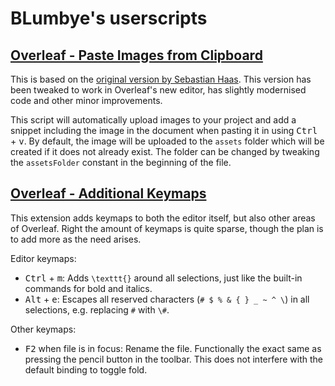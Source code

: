 # BLumbye's userscripts
## [Overleaf - Paste Images from Clipboard](https://github.com/BLumbye/overleaf-userscripts/raw/master/Overleaf-PasteImagesFromClipboard.user.js)
This is based on the [original version by Sebastian Haas](https://github.com/cmprmsd/Overleaf-Image-Helper). This version has been tweaked to work in Overleaf's new editor, has slightly modernised code and other minor improvements.

This script will automatically upload images to your project and add a snippet including the image in the document when pasting it in using <kbd>Ctrl</kbd> + <kbd>v</kbd>. By default, the image will be uploaded to the `assets` folder which will be created if it does not already exist. The folder can be changed by tweaking the `assetsFolder` constant in the beginning of the file.

## [Overleaf - Additional Keymaps](https://github.com/BLumbye/overleaf-userscripts/raw/master/Overleaf-AdditionalKeymaps.user.js)
This extension adds keymaps to both the editor itself, but also other areas of Overleaf. Right the amount of keymaps is quite sparse, though the plan is to add more as the need arises.

Editor keymaps:
- <kbd>Ctrl</kbd> + <kbd>m</kbd>: Adds `\texttt{}` around all selections, just like the built-in commands for bold and italics.
- <kbd>Alt</kbd> + <kbd>e</kbd>: Escapes all reserved characters (`# $ % & { } _ ~ ^ \`) in all selections, e.g. replacing `#` with `\#`.

Other keymaps:
- <kbd>F2</kbd> when file is in focus: Rename the file. Functionally the exact same as pressing the pencil button in the toolbar. This does not interfere with the default binding to toggle fold.